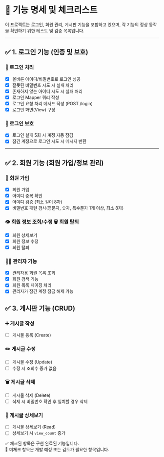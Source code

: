 # 📌 기능 명세 및 체크리스트

이 프로젝트는 로그인, 회원 관리, 게시판 기능을 포함하고 있으며, 각 기능의 정상 동작을 확인하기 위한 테스트 및 검증 목록입니다.

---

## ✅ 1. 로그인 기능 (인증 및 보호)

### 🔐 로그인 처리
- [x] 올바른 아이디/비밀번호로 로그인 성공
- [x] 잘못된 비밀번호 시도 시 실패 처리
- [x] 존재하지 않는 아이디 시도 시 실패 처리
- [x] 로그인 Mapper 쿼리 작성  
- [x] 로그인 요청 처리 메서드 작성 (POST /login)
- [x] 로그인 화면(View) 구성

### 🚫 로그인 보호
- [x] 로그인 실패 5회 시 계정 자동 잠김
- [x] 잠긴 계정으로 로그인 시도 시 메시지 반환

---

## ✅ 2. 회원 기능 (회원 가입/정보 관리)

### 👤 회원 가입
- [x] 회원 가입
- [x] 아이디 중복 확인
- [x] 아이디 검증 (최소 길이 8자)
- [x] 비밀번호 패턴 검사(영문자, 숫자, 특수문자 1개 이상, 최소 8자)

### 👁️ 회원 정보 조회/수정 🗑️ 회원 탈퇴
- [x] 회원 상세보기
- [x] 회원 정보 수정
- [x] 회원 탈퇴

### 🧑‍💼 관리자 기능
- [x] 관리자용 회원 목록 조회
- [x] 회원 검색 기능
- [x] 회원 목록 페이징 처리
- [x] 관리자가 잠긴 계정 잠금 해제 가능

## ✅ 3. 게시판 기능 (CRUD)

### ➕ 게시글 작성
- [ ] 게시물 등록 (Create)

### ✏️ 게시글 수정
- [ ] 게시물 수정 (Update)
- [ ] 수정 시 조회수 증가 없음

### 🗑️ 게시글 삭제
- [ ] 게시물 삭제 (Delete)
- [ ] 삭제 시 비밀번호 확인 후 일치할 경우 삭제

### 📄 게시글 상세보기
- [ ] 게시물 상세보기 (Read)
- [ ] 상세보기 시 `view_count` 증가

✅ 체크된 항목은 구현 완료된 기능입니다.  
📝 미체크 항목은 개발 예정 또는 검토가 필요한 항목입니다.

